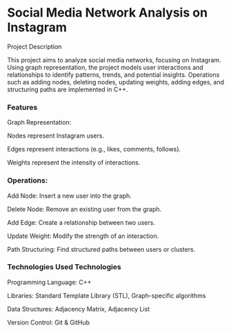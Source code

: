  #  Social Media Network Analysis on Instagram

  Project Description

This project aims to analyze social media networks, focusing on Instagram. Using graph representation, the project models user interactions and relationships to identify patterns, trends, and potential insights. Operations such as adding nodes, deleting nodes, updating weights, adding edges, and structuring paths are implemented in C++.

 ### Features
Graph Representation:

Nodes represent Instagram users.

Edges represent interactions (e.g., likes, comments, follows).

Weights represent the intensity of interactions.

  ###  Operations:

  Add Node: Insert a new user into the graph.

Delete Node: Remove an existing user from the graph.

Add Edge: Create a relationship between two users.

Update Weight: Modify the strength of an interaction.

Path Structuring: Find structured paths between users or clusters.

  ### Technologies Used Technologies

Programming Language: C++

Libraries: Standard Template Library (STL), Graph-specific algorithms

Data Structures: Adjacency Matrix, Adjacency List

Version Control: Git & GitHub
